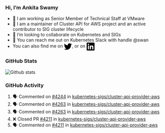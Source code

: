 ### Hi, I’m Ankita Swamy

- 💼 I am working as Senior Member of Technical Staff at VMware
- 👀 I am a maintainer of Cluster API for AWS project and an active contributor to SIG cluster lifecycle
- 💞️ I’m looking to collaborate on Kubernetes and SIGs
- 💬 You can reach me out on Kubernetes Slack with handle @swan
- You can also find me on <a href="https://twitter.com/SwamyAnkita" target="blank"><img align="center" src="https://raw.githubusercontent.com/Ankitasw/Ankitasw/master/svg/twitter.svg" alt="Ankitasw" height="25" width="25" color="#1DA1f2" /></a>, or on <a href="https://www.linkedin.com/in/Ankitaswamy/" target="blank"><img align="center" src="https://raw.githubusercontent.com/Ankitasw/Ankitasw/master/svg/linkedin.svg" alt="Ankitasw" height="25" width="25" /></a>

### GitHub Stats
![Github stats](https://github-readme-stats.vercel.app/api?username=Ankitasw&count_private=true&show_icons=true&theme=tokyonight)

### GitHub Activity 
<!--START_SECTION:activity-->
1. 🗣 Commented on [#4244](https://github.com/kubernetes-sigs/cluster-api-provider-aws/issues/4244) in [kubernetes-sigs/cluster-api-provider-aws](https://github.com/kubernetes-sigs/cluster-api-provider-aws)
2. 🗣 Commented on [#4263](https://github.com/kubernetes-sigs/cluster-api-provider-aws/issues/4263) in [kubernetes-sigs/cluster-api-provider-aws](https://github.com/kubernetes-sigs/cluster-api-provider-aws)
3. 🗣 Commented on [#4263](https://github.com/kubernetes-sigs/cluster-api-provider-aws/issues/4263) in [kubernetes-sigs/cluster-api-provider-aws](https://github.com/kubernetes-sigs/cluster-api-provider-aws)
4. ❌ Closed PR [#4211](https://github.com/kubernetes-sigs/cluster-api-provider-aws/pull/4211) in [kubernetes-sigs/cluster-api-provider-aws](https://github.com/kubernetes-sigs/cluster-api-provider-aws)
5. 🗣 Commented on [#4211](https://github.com/kubernetes-sigs/cluster-api-provider-aws/issues/4211) in [kubernetes-sigs/cluster-api-provider-aws](https://github.com/kubernetes-sigs/cluster-api-provider-aws)
<!--END_SECTION:activity-->
